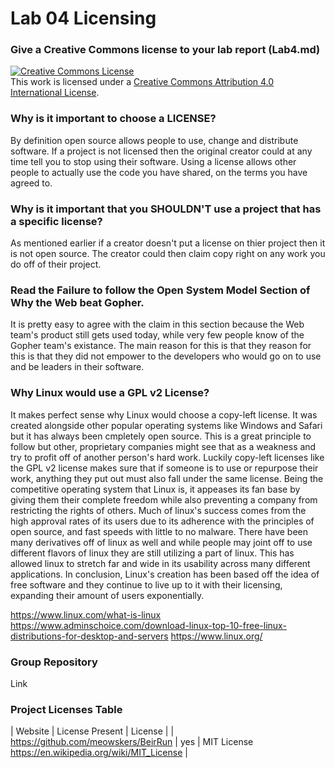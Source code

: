 # Lab 04 Licensing

### Give a Creative Commons license to your lab report (Lab4.md)

<a rel="license" href="http://creativecommons.org/licenses/by/4.0/"><img alt="Creative Commons License" style="border-width:0" src="https://i.creativecommons.org/l/by/4.0/88x31.png" /></a><br />This work is licensed under a <a rel="license" href="http://creativecommons.org/licenses/by/4.0/">Creative Commons Attribution 4.0 International License</a>.

### Why is it important to choose a LICENSE?

By definition open source allows people to use, change and distribute software.  If a project is not licensed then the original creator could at any time tell you to stop using their software.  Using a license allows other people to actually use the code you have shared, on the terms you have agreed to.

### Why is it important that you SHOULDN'T use a project that has a specific license?

As mentioned earlier if a creator doesn't put a license on thier project then it is not open source.  The creator could then claim copy right on any work you do off of their project.

### Read the Failure to follow the Open System Model Section of Why the Web beat Gopher.

It is pretty easy to agree with the claim in this section because the Web team's product still gets used today, while very few people know of the Gopher team's existance.  The main reason for this is that they reason for this is that they did not empower to the developers who would go on to use and be leaders in their software.

### Why Linux would use a GPL v2 License?

It makes perfect sense why Linux would choose a copy-left license.  It was created alongside other popular operating systems like Windows and Safari but it has always been cmpletely open source.  This is a great principle to follow but other, proprietary companies might see that as a weakness and try to profit off of another person's hard work.  Luckily copy-left licenses like the GPL v2 license makes sure that if someone is to use or repurpose their work, anything they put out must also fall under the same license.  Being the competitive operating system that Linux is, it appeases its fan base by giving them their complete freedom while also preventing a company from restricting the rights of others.  Much of linux's success comes from the high approval rates of its users due to its adherence with the principles of open source, and fast speeds with little to no malware.  There have been many derivatives off of linux as well and while people may joint off to use different flavors of linux they are still utilizing a part of linux.  This has allowed linux to stretch far and wide in its usability across many different applications. In conclusion, Linux's creation has been based off the idea of free software and they continue to live up to it with their licensing, expanding their amount of users exponentially.

https://www.linux.com/what-is-linux
https://www.adminschoice.com/download-linux-top-10-free-linux-distributions-for-desktop-and-servers
https://www.linux.org/

### Group Repository

Link

### Project Licenses Table


| Website                              | License Present | License                                               |
| https://github.com/meowskers/BeirRun | yes             | MIT License https://en.wikipedia.org/wiki/MIT_License |


